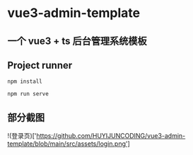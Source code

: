 # vue3-admin-template

## 一个 vue3 + ts 后台管理系统模板

## Project runner
```
npm install

npm run serve
```

## 部分截图
!(登录页)['https://github.com/HUYIJUNCODING/vue3-admin-template/blob/main/src/assets/login.png']



